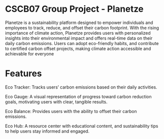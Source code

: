 # CSCB07 Group Project - Planetze
Planetze is a sustainability platform designed to empower individuals and employees to track, reduce, and offset their carbon footprint. With the rising importance of climate action, Planetze provides users with personalized insights into their environmental impact and offers real-time data on their daily carbon emissions. Users can adopt eco-friendly habits, and contribute to certified carbon offset projects, making climate action accessible and achievable for everyone


# Features
Eco Tracker: Tracks users’ carbon emissions based on their daily activities.

Eco Gauge: A visual representation of progress toward carbon reduction goals, motivating users with clear, tangible results.

Eco Balance: Provides users with the ability to offset their carbon emissions.

Eco Hub: A resource center with educational content, and sustainability tips to help users stay informed and engaged.
